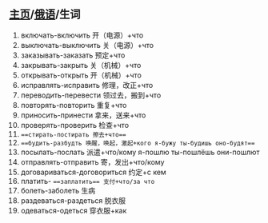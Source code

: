 ## [主页](../README.md)/[俄语](./readme.md)/生词
1. включать-включить 开（电源）+что
2. выключать-выключить 关（电源）+что
3. заказывать-заказать 预定+что
4. закрывать-закрыть 关（机械）+что
5. открывать-открыть 开（机械）+что
6. исправлять-исправить 修理，改正+что
7. переводить-перевести 领过去，搬到+что
8. повторять-повторить 重复+что
9.  приносить-принести 拿来，送来+что
10. проверять-проверить 检查+что
11.  `==стирать-постирать 擦去+что==`
12. `==будить-разбудть 唤醒，唤起，激起+кого я-бужу ты-будишь оно-будят==`
13. посылать-послать 派遣+что/кому я-пошлю ты-пошлёшь они-пошлют
14. отправлять-отправить 寄，发出+что/кому
15. договариваться-договориться 约定+с кем
16. платить- `==заплатить== 支付+что/за что`
17. болеть-заболеть 生病
18. раздеваться-раздеться 脱衣服
19. одеваться-одеться 穿衣服+как
